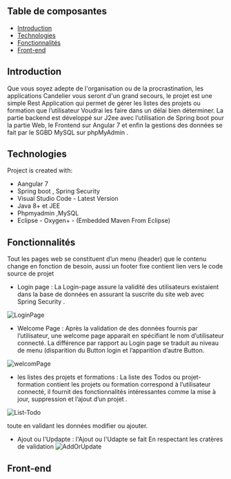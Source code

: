 ## Table de composantes 
* [Introduction](#introduction)
* [Technologies](#technologies)
* [Fonctionnalités](#Fonctionnalités)
* [Front-end](#front-end)

## Introduction
Que vous soyez adepte de l'organisation ou de la procrastination, les applications Candelier vous seront d'un grand secours, le projet est une simple Rest Application qui permet de gérer les listes des projets ou formation que l’utilisateur Voudrai les faire dans un délai bien déterminer.
La partie backend est développé sur J2ee avec l’utilisation de Spring boot pour la partie Web, le Frontend sur Angular 7 et enfin la gestions des données se fait par le SGBD MySQL sur phpMyAdmin .

	
## Technologies
Project is created with:

* Aangular 7
* Spring boot , Spring Security 
* Visual Studio Code - Latest Version
* Java 8+ et JEE
* Phpmyadmin ,MySQL
* Eclipse - Oxygen+ - (Embedded Maven From Eclipse)
	
## Fonctionnalités 
Tout les pages web se constituent d’un menu (header) que le contenu change en fonction de besoin, aussi un footer fixe contient lien vers le code source de projet 


* Login page :
La Login-page assure la validité des utilisateurs existaient dans la base de données en assurant la suscrite du site web avec Spring Security .


![LoginPage](https://user-images.githubusercontent.com/51484343/79798396-37d11a00-8359-11ea-8ccb-fdf96b49c092.png)


* Welcome Page :
Après la validation de des données fournis par l’utilisateur, une welcome page apparait en spécifiant le nom d’utilisateur connecté.
La différence par rapport au Login page se traduit au niveau de menu (disparition du Button login et l’apparition d’autre Button.


![welcomPage](https://user-images.githubusercontent.com/51484343/79805418-61447280-8366-11ea-9f32-c5fd08b5f553.png)


* les listes des projets et formations :
La liste des Todos ou projet-formation contient les projets ou formation correspond à l’utilisateur connecté, il fournit des fonctionnalités intéressantes comme la mise à jour, suppression et l’ajout d’un projet .


![List-Todo](https://user-images.githubusercontent.com/51484343/79797192-1f600000-8357-11ea-860b-90504fa32ce3.png)

toute en validant les données modifier ou ajouter.
 
 * Ajout ou l'Updapte :
 l'Ajout ou l'Udapte se fait  En respectant   les cratères de validation 
![AddOrUpdate](https://user-images.githubusercontent.com/51484343/79805629-d3b55280-8366-11ea-9dcc-f61af5604b95.png)



## Front-end
